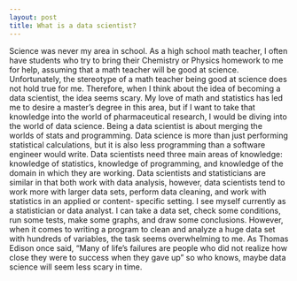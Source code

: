 ```yaml
---
layout: post
title: What is a data scientist?
---
```


Science was never my area in school.  As a high school math teacher, I often have students who try to bring their Chemistry or Physics homework to me for help, assuming that a
math teacher will be good at science.  Unfortunately, the stereotype of a math teacher being good at science does not hold true for me. Therefore, when I think about the idea of
becoming a data scientist, the idea seems scary.  My love of math and statistics has led me to desire a master’s degree in this area, but if I want to take that knowledge into 
the world of pharmaceutical research, I would be diving into the world of data science.  Being a data scientist is about merging the worlds of stats and programming.  Data science
is more than just performing statistical calculations, but it is also less programming than a software engineer would write.  Data scientists need three main areas of knowledge:
knowledge of statistics, knowledge of programming, and knowledge of the domain in which they are working.  Data scientists and statisticians are similar in that both work with
data analysis, however, data scientists tend to work more with larger data sets, perform data cleaning, and work with statistics in an applied or content- specific setting.  I 
see myself currently as a statistician or data analyst.  I can take a data set, check some conditions, run some tests, make some graphs, and draw some conclusions.  However, when
it comes to writing a program to clean and analyze a huge data set with hundreds of variables, the task seems overwhelming to me.  As Thomas Edison once said, “Many of life’s
failures are people who did not realize how close they were to success when they gave up” so who knows, maybe data science will seem less scary in time.
